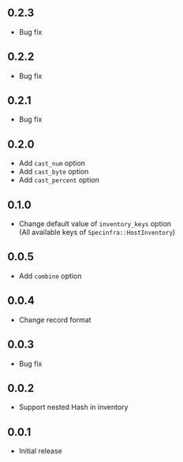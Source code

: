 ## 0.2.3

* Bug fix

## 0.2.2

* Bug fix

## 0.2.1

* Bug fix

## 0.2.0

* Add `cast_num` option
* Add `cast_byte` option
* Add `cast_percent` option

## 0.1.0

* Change default value of `inventory_keys` option  
(All available keys of `Specinfra::HostInventory`)

## 0.0.5

* Add `combine` option

## 0.0.4

* Change record format

## 0.0.3

* Bug fix

## 0.0.2

* Support nested Hash in inventory

## 0.0.1

* Initial release
